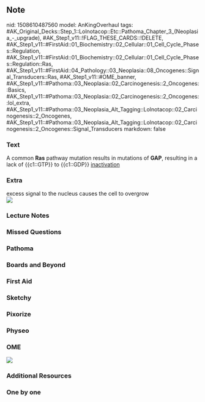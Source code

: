 ## Note
nid: 1508610487560
model: AnKingOverhaul
tags: #AK_Original_Decks::Step_1::Lolnotacop::Etc::Pathoma_Chapter_3_(Neoplasia_-_upgrade), #AK_Step1_v11::!FLAG_THESE_CARDS::!DELETE, #AK_Step1_v11::#FirstAid::01_Biochemistry::02_Cellular::01_Cell_Cycle_Phases::Regulation, #AK_Step1_v11::#FirstAid::01_Biochemistry::02_Cellular::01_Cell_Cycle_Phases::Regulation::Ras, #AK_Step1_v11::#FirstAid::04_Pathology::03_Neoplasia::08_Oncogenes::Signal_Transducers::Ras, #AK_Step1_v11::#OME_banner, #AK_Step1_v11::#Pathoma::03_Neoplasia::02_Carcinogenesis::2_Oncogenes::Basics, #AK_Step1_v11::#Pathoma::03_Neoplasia::02_Carcinogenesis::2_Oncogenes::lol_extra, #AK_Step1_v11::#Pathoma::03_Neoplasia_Alt_Tagging::Lolnotacop::02_Carcinogenesis::2_Oncogenes, #AK_Step1_v11::#Pathoma::03_Neoplasia_Alt_Tagging::Lolnotacop::02_Carcinogenesis::2_Oncogenes::Signal_Transducers
markdown: false

### Text
A common <b>Ras</b> pathway mutation results in mutations of
<b>GAP</b>, resulting in a lack of {{c1::GTP}} to {{c1::GDP}}
<u>inactivation</u>

### Extra
<div>
  excess signal to the nucleus causes the cell to overgrow
</div><img src="paste-96099893248324.jpg">

### Lecture Notes


### Missed Questions


### Pathoma


### Boards and Beyond


### First Aid


### Sketchy


### Pixorize


### Physeo


### OME
<div class="ome-widget">
  <a href="https://onlinemeded.org?ref=anki"><img src=
  "_OME_AnkiFlashcards_General_4.png"></a>
</div>

### Additional Resources


### One by one

